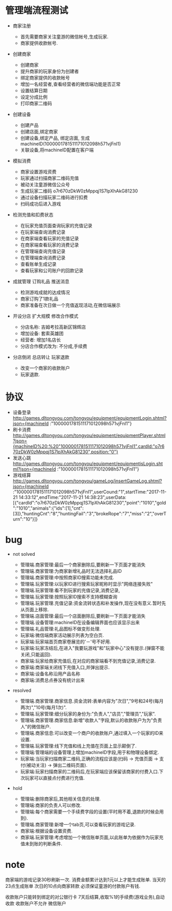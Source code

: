 管理端流程测试
================================================================================
- 商家注册
    * 首先需要商家关注童游的微信帐号,生成玩家.
    * 商家提供收款帐号.

- 创建商家
    * 创建商家
    * 提升商家的玩家身份为创建者
    * 绑定商家提供的收款帐号
    * 增加一名经营者,查看经营者的微信端功能是否正常
    * 设置结算日期
    * 设定分成比例
    * 打印商家二维码
    
- 创建设备
    * 创建产品
    * 创建店面,绑定商家
    * 创建设备,绑定产品, 绑定店面, 生成machineID(1000001781511171012098h571vjFnI1)
    * 关联设备,将machineID配置在客户端

- 模拟消费
    * 商家设置游戏资费
    * 玩家通过扫描商家二维码充值
    * 被动关注童游微信公众号
    * 生成玩家二维码 o7r670zDkW0zMppqj1S7IpXhAkG81230
    * 通过设备扫描玩家二维码进行扣费
    * 扫码成功后进入游戏

- 检测充值和扣费状态
    * 在玩家充值页面查询玩家的充值记录
    * 在玩家端查询消费记录
    * 在商家端查看玩家的充值记录
    * 在商家端查看玩家的消费记录
    * 在管理端查询充值记录
    * 在管理端查询消费记录
    * 查看账单生成记录
    * 查看玩家和公司账户的回款记录

- 成就管理 订购礼品 推送消息
    * 检测游戏成就的达成情况
    * 商家订购了1款礼品
    * 商家准备在次日做一个充值返现活动,在微信端展示

- 开设分店 扩大规模 修改合作模式
    * 分店名称: 吉姆考拉高新区锦辉店
    * 增加设备: 套索英雄团
    * 经营者: 增加1名店长
    * 分店合作模式改为: 不分成,手续费

- 分店倒闭 总店转让 玩家退款
    * 改变一个商家的收款账户
    * 玩家退款.


协议
================================================================================
- 设备登录
http://games.dltongyou.com/tongyou/equipment/equipmentLogin.shtml?json={machineId :"1000001781511171012098h571vjFnI1"}
- 刷卡消费
http://games.dltongyou.com/tongyou/equipment/equipmentPlayer.shtml?json={machineID%20:%20"1000001781511171012098h571vjFnI1",cardId:"o7r670zDkW0zMppqj1S7IpXhAkG81230",position:"0"}
- 发送心跳
http://games.dltongyou.com/tongyou/equipment/equipmentisLogin.shtml?json={machineId :"1000001781511171012098h571vjFnI1"}
- 游戏结算
http://games.dltongyou.com/tongyou/gameLog/insertGameLog.shtml?json={machineId :"1000001781511171012098h571vjFnI1",userCound:"1",startTime:"2017-11-21 14:33:12",endTime:"2017-11-21 14:38:23",userData:[{"cardId":"o7r670zDkW0zMppqj1S7IpXhAkG81230","point":"1010","gold":"1010","animals":{"ids":[1],"cnt":[3]},"huntingCnt":"8","huntingFail":"3","brokeRope":"7","miss":"2","overTurn":"10"}]}



bug
================================================================================
- not solved
    * 管理端.商家管理:最后一个商家删除后,要刷新一下页面才能消失
    * 管理端.商家管理:为商家新增礼品时无法选择礼品ID
    * 管理端.商家管理:中按照商家ID搜索功能未完成.
    * 管理端.玩家管理:以玩家ID进行搜索玩家昵称时显示"网络连接失败"
    * 管理端.玩家管理:看不到玩家的充值记录,消费记录,
    * 管理端.玩家管理:按照玩家ID搜索不支持模糊查询
    * 管理端.玩家管理.充值记录:资金流转状态和补发操作,现在没有意义.暂时先从页面上移除.
    * 管理端.店面管理:最后一个店面删除后,要刷新一下页面才能消失
    * 管理端.设备管理:machineID在设备编辑界面也应该显示出来
    * 管理端.礼品管理:礼品图标不做变形处理.
    * 玩家端:微信端商家活动展示列表为空白页.
    * 玩家端:玩家端首页商家卷展览的'－'号不好用.
    * 玩家端:玩家冻结后,在进入"我要玩游戏"和"玩家中心"没有提示.(弹窗不能关闭,只能返回).
    * 商家端:玩家给商家充值后,在对应的商家端看不到充值记录,消费记录.
    * 商家端:商家端关闭线下充值入口,并弹出提示.
    * 商家端:设备名称沿用产品名称
    * 商家端:消费总点券没有统计出来


- resolved
    * 管理端.商家管理.商家信息.资金流转:表单内容为"次日","9号和24号(每月两次)","10号(每月1次)".
    * 管理端.玩家管理:细分玩家的身份为:"负责人","店员","管理员","玩家".
    * 管理端.商家管理.商家信息:新增"收款人"字段,默认的收款账户为为"负责人"的微信账户.
    * 管理端.商家信息:可以改变一个商户的收款账户,通过填入一个玩家的ID来设置.
    * 管理端.玩家管理:线下充值和线上充值在页面上显示颠倒了.
    * 管理端:管理端的设备管理上增加machineID字段,用于和物理设备绑定.
    * 玩家端:当玩家扫描商家二维码,正确的流程应该是(扫码 -> 充值页面 -> 支付(被动关注) -> 弹出二维码页面).
    * 玩家端:玩家扫描商家的二维码后,在玩家端应该保留该商家的付费入口.下次玩家可以直接点付费进行充值.

- hold
    * 管理端:删除商家后,其他相关信息的处理.
    * 管理端:商家的负责人可以修改.
    * 管理端:每个商家需要一个手续费字段的设置(平时用不着,退款的时候会用到).
    * 管理端.商家管理:新增一个tab页,可以查看玩家的游戏记录.
    * 商家端:根据设备设置资费.
    * 商家端.玩家管理:考虑增加一个微信账单页面,以此账单为依据作为玩家充值未到账的判断条件.



note
================================================================================
商家端的游戏记录30秒刷新一次.
消费金额累计达到1元以上才能生成账单.
当天的23点生成账单
次日的10点向商家转款
必须保证童游的付款账户有钱.

收款账户只能转到绑定的对公银行卡
7天后结算,收取%1的手续费(游戏业务),自动收款
收款账户不允许
微信账户